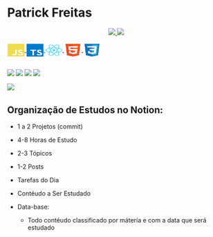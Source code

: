 # Patrick Freitas
<div align="center">
  <a href="https://github.com/patrisfs">
  <img height="180em" src="https://github-readme-stats.vercel.app/api?username=patrisfs&show_icons=true&theme=tokyonight&include_all_commits=true&count_private=true"/>
<img height="180em" src="https://github-readme-stats.vercel.app/api/top-langs/?username=rafaballerini&layout=compact&langs_count=7&theme=tokyonight"/>
</div>



</div>
<div style="display: inline_block"><br>
  <img align="center" alt="Patr-Js" height="30" width="40" src="https://raw.githubusercontent.com/devicons/devicon/master/icons/javascript/javascript-plain.svg">
  <img align="center" alt="Patri-Ts" height="30" width="40" src="https://raw.githubusercontent.com/devicons/devicon/master/icons/typescript/typescript-plain.svg">
  <img align="center" alt="Patri-React" height="30" width="40" src="https://raw.githubusercontent.com/devicons/devicon/master/icons/react/react-original.svg">
  <img align="center" alt="Patri-HTML" height="30" width="40" src="https://raw.githubusercontent.com/devicons/devicon/master/icons/html5/html5-original.svg">
  <img align="center" alt="Patri-CSS" height="30" width="40" src="https://raw.githubusercontent.com/devicons/devicon/master/icons/css3/css3-original.svg">


</div>
<div>

  ##

</div> 
<div> 
  <a href="https://www.instagram.com/patricksfs/" target="_blank"><img src="https://img.shields.io/badge/-Instagram-%23E4405F?style=for-the-badge&logo=instagram&logoColor=white" target="_blank"></a>
 <a href="https://discord.com/invite/cD6EJ8WH" target="_blank"><img src="https://img.shields.io/badge/Discord-7289DA?style=for-the-badge&logo=discord&logoColor=white" target="_blank"></a> 
  <a href = "mailto:patrickfreitas6020@gmail.com"><img src="https://img.shields.io/badge/-Gmail-%23333?style=for-the-badge&logo=gmail&logoColor=white" target="_blank"></a>
  <a href="https://www.linkedin.com/in/patrick-freitas-5bb062194/" target="_blank"><img src=https://img.shields.io/badge/Spotify-1ED760?&style=for-the-badge&logo=spotify&logoColor=white target="_blank"></a> 

  <a href="https://dandelion-feet-b2f.notion.site/Meus-Estudos-73074a7cb9be4c019395ff01436965d4" target="_blank"><img src="https://img.shields.io/badge/Notion-000000?style=for-the-badge&logo=notion&logoColor=white" target="_blank"></a>
</div>
<div>

  ##
 
</div> 
<div align="left">

## Organização de Estudos no Notion: 
  - 1 a 2 Projetos (commit)
  - 4-8 Horas de Estudo
  - 2-3 Tópicos
  - 1-2 Posts

- Tarefas do Dia
- Contéudo a Ser Estudado
- Data-base:
  - Todo contéudo classificado por máteria e com a data que será estudado




</div>
